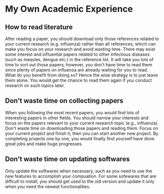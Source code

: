 # My Own Academic Experience

## How to read literature
After reading a paper, you should download only those references related to your current research (e.g. influenza) rather than all references, which can make you focus on your research and avoid wasting time. There may exist some interest and influential papers related to other infectious diseases (such as measles, dengue etc.) in the reference list. It will take you lots of time to sort out those papers; however, you don't have time to read them since plenty of papers on influenza are already waiting for you to read. What do you benefit from doing so? Hence the wise strategy is to just leave them alone. You would get the chance to read them again if you conduct research on such topics later.

## Don't waste time on collecting papers
When you following the most recent papers, you would find lots of interesting papers in other fields. You should narrow your interests and focus on the papers relevant to your current research topic (e.g., influenza). Don't waste time on downloading those papers and reading them. Focus on your current project and finish it, then you can start another new project. By completing projects one by one, you would finally find yourself have done great jobs and make huge progresses.

## Don't waste time on updating softwares
Only update the softwares when necessary, such as you need to use the new features to accomplish your compuation. For some sofewares that are diffcult to install, you should get used to the old version and update it only when you need the newest functionalities.

